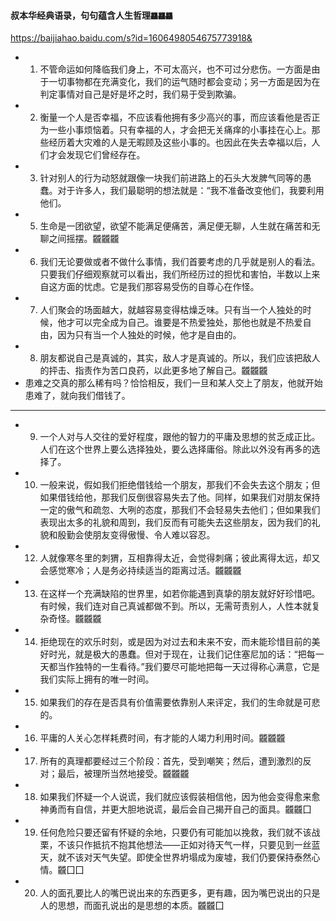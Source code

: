 #### 叔本华经典语录，句句蕴含人生哲理`龘龘龘`
https://baijiahao.baidu.com/s?id=1606498054675773918&
- 1. 不管命运如何降临我们身上，不可太高兴，也不可过分悲伤。一方面是由于一切事物都在充满变化，我们的运气随时都会变动；另一方面是因为在判定事情对自己是好是坏之时，我们易于受到欺骗。
- 2. 衡量一个人是否幸福，不应该看他拥有多少高兴的事，而应该看他是否正为一些小事烦恼着。只有幸福的人，才会把无关痛痒的小事挂在心上。那些经历着大灾难的人是无暇顾及这些小事的。也因此在失去幸福以后，人们才会发现它们曾经存在。
- 3. 针对别人的行为动怒就跟像一块我们前进路上的石头大发脾气同等的愚蠢。对于许多人，我们最聪明的想法就是：“我不准备改变他们，我要利用他们。
- 5. 生命是一团欲望，欲望不能满足便痛苦，满足便无聊，人生就在痛苦和无聊之间摇摆。龖龖龖
- 6. 我们无论要做或者不做什么事情，我们首要考虑的几乎就是别人的看法。只要我们仔细观察就可以看出，我们所经历过的担忧和害怕，半数以上来自这方面的忧虑。它是我们那容易受伤的自尊心在作怪。
- 7. 人们聚会的场面越大，就越容易变得枯燥乏味。只有当一个人独处的时候，他才可以完全成为自己。谁要是不热爱独处，那他也就是不热爱自由，因为只有当一个人独处的时候，他才是自由的。
- 8. 朋友都说自己是真诚的，其实，敌人才是真诚的。所以，我们应该把敌人的抨击、指责作为苦口良药，以此更多地了解自己。龖龖龖
- 患难之交真的那么稀有吗？恰恰相反，我们一旦和某人交上了朋友，他就开始患难了，就向我们借钱了。
---
- 9. 一个人对与人交往的爱好程度，跟他的智力的平庸及思想的贫乏成正比。人们在这个世界上要么选择独处，要么选择庸俗。除此以外没有再多的选择了。
- 10. 一般来说，假如我们拒绝借钱给一个朋友，那我们不会失去这个朋友；但如果借钱给他，那我们反倒很容易失去了他。同样，如果我们对朋友保持一定的傲气和疏忽、大咧的态度，那我们不会轻易失去他们；但如果我们表现出太多的礼貌和周到，我们反而有可能失去这些朋友，因为我们的礼貌和殷勤会使朋友变得傲慢、令人难以容忍。
- 12. 人就像寒冬里的刺猬，互相靠得太近，会觉得刺痛；彼此离得太远，却又会感觉寒冷；人是务必持续适当的距离过活。龖龖龖
- 13. 在这样一个充满缺陷的世界里，如若你能遇到真挚的朋友就好好珍惜吧。有时候，我们连对自己真诚都做不到。所以，无需苛责别人，人性本就复杂奇怪。龖龖龖
- 14. 拒绝现在的欢乐时刻，或是因为对过去和未来不安，而未能珍惜目前的美好时光，就是极大的愚蠢。但对于现在，让我们记住塞尼加的话：“把每一天都当作独特的一生看待。”我们要尽可能地把每一天过得称心满意，它是我们实际上拥有的唯一时间。
- 15. 如果我们的存在是否具有价值需要依靠别人来评定，我们的生命就是可悲的。
- 16. 平庸的人关心怎样耗费时间，有才能的人竭力利用时间。龖龖龖
- 17. 所有的真理都要经过三个阶段：首先，受到嘲笑；然后，遭到激烈的反对；最后，被理所当然地接受。龖龖龖
- 18. 如果我们怀疑一个人说谎，我们就应该假装相信他，因为他会变得愈来愈神勇而有自信，并更大胆地说谎，最后会自己揭开自己的面具。龖龖囗
- 19. 任何危险只要还留有怀疑的余地，只要仍有可能加以挽救，我们就不该战栗，不该只作抵抗不抱其他想法——正如对待天气一样，只要见到一丝蓝天，就不该对天气失望。即使全世界坍塌成为废墟，我们仍要保持泰然心情。龖囗囗
- 20. 人的面孔要比人的嘴巴说出来的东西更多，更有趣，因为嘴巴说出的只是人的思想，而面孔说出的是思想的本质。龖龖囗
